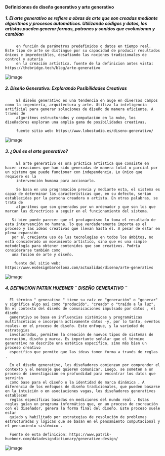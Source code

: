 #### Definiciones de diseño generativo y arte generativo

##### 1. El arte generativo se refiere a obras de arte que son creadas mediante algoritmos y procesos automáticos. Utilizando códigos y datos, los artistas pueden generar formas, patrones y sonidos que evolucionan y cambian 
         en función de parámetros predefinidos o datos en tiempo real. Este tipo de arte se distingue por su capacidad de producir resultados únicos e impredecibles, desafiando las nociones tradicionales de control y autoría 
         en la creación artística. fuente de la definicion antes vista: https://thebridge.tech/blog/arte-generativo
         
![image](https://github.com/user-attachments/assets/977144d7-629d-4ea5-b0af-81259deb5095)

         
         
##### 2. Diseño Generativo: Explorando Posibilidades Creativas
         El diseño generativo es una tendencia en auge en diversos campos como la ingeniería, arquitectura y arte. Utiliza la inteligencia artificial para generar soluciones de diseño de manera eficiente. A través de 
         algoritmos estructurados y computación en la nube, los diseñadores exploran una amplia gama de posibilidades creativas.

         fuente sitio web: https://www.lobostudio.es/diseno-generativo/

 ![image](https://github.com/user-attachments/assets/97e9c656-3a58-4572-83ba-e61690527a8d)

##### 3. ¿Qué es el arte generativo?

         El arte generativo es una práctica artística que consiste en hacer creaciones que han sido generadas de manera total o parcial por un sistema que puede funcionar con independencia. Lo único que requiere es la 
         intervención humana para accionarlo.

         Se basa en una programación previa y mediante esta, el sistema es capaz de determinar las características que, en su defecto, serían establecidas por la persona creadora o artista. En otras palabras, se trata de 
         algoritmos que son generados por un ordenador y que son los que marcan las directrices a seguir en el funcionamiento del sistema.

       Si bien puede parecer que el protagonismo lo toma el resultado de esta intervención no humana, lo que verdaderamente importa es el proceso y las ideas creativas que llevan hasta él. A pesar de estar en plena expansión 
       por el creciente uso de las tecnologías en todos los ámbitos, no está considerado un movimiento artístico, sino que es una simple metodología para obtener contenidos que son creativos. Podría considerarse también como 
       una fusión de arte y diseño.

        fuente del sitio web: https://www.esdesignbarcelona.com/actualidad/diseno/arte-generativo
![image](https://github.com/user-attachments/assets/bcbb4e42-509f-45a1-b517-3332c33a2f1f)

##### 4. DEFINICION PATRIK HUEBNER ¨ DISEÑO GENERATIVO ¨

      El término " generativo " tiene su raíz en "generación" o "generar" y significa algo así como "producido", "creado" o "traído a la luz". En el contexto del diseño de comunicaciones impulsado por datos , el diseño 
      generativo se basa en influencias sistémicas y programáticas multifacéticas e incorpora activamente datos -y, por lo tanto, eventos reales- en el proceso de diseño. Este enfoque, y la variedad de estrategias 
      involucradas, permiten la creación de nuevos tipos de sistemas de narración, diseño y marca. Es importante señalar que el término generativo no describe una estética específica, sino más bien un proceso creativo 
      específico que permite que las ideas tomen forma a través de reglas .

      En el diseño generativo, los diseñadores comienzan por comprender el contexto y el mensaje que quieren comunicar. Luego, se someten a un proceso de investigación en profundidad para encontrar los datos que servirán 
      como base para el diseño o la identidad de marca dinámica . A diferencia de los enfoques de diseño tradicionales, que pueden basarse en la intuición o en asociaciones vagas, los diseñadores generativos establecen 
      reglas específicas basadas en mediciones del mundo real . Estas reglas guían un programa informático que, en un proceso de cocreación con el diseñador, genera la forma final del diseño. Este proceso suele estar 
      guiado y habilitado por estrategias de resolución de problemas estructuradas y lógicas que se basan en el pensamiento computacional y el pensamiento sistémico .

      Fuente de esta definicion: https://www.patrik-huebner.com/datadesigndictionary/generative-design/

![image](https://github.com/user-attachments/assets/58930290-1069-471d-ac34-1435752ee5cf)
